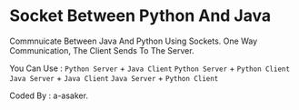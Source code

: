 # Socket Between Python And Java

Commnuicate Between Java And Python Using Sockets. One Way Communication, The Client Sends To The Server.

You Can Use : `Python Server` + `Java Client`
              `Python Server` + `Python Client`
              `Java Server` + `Java Client`
              `Java Server` + `Python Client`

Coded By : a-asaker.
